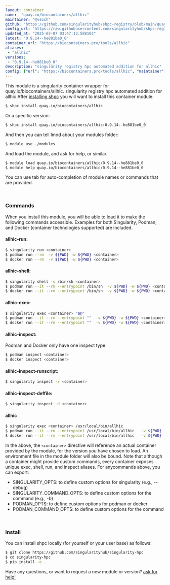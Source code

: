 ```yaml
---
layout: container
name:  "quay.io/biocontainers/allhic"
maintainer: "@vsoch"
github: "https://github.com/singularityhub/shpc-registry/blob/main/quay.io/biocontainers/allhic/container.yaml"
config_url: "https://raw.githubusercontent.com/singularityhub/shpc-registry/main/quay.io/biocontainers/allhic/container.yaml"
updated_at: "2025-03-07 03:47:13.588103"
latest: "0.9.14--he881be0_0"
container_url: "https://biocontainers.pro/tools/allhic"
aliases:
 - "allhic"
versions:
 - "0.9.14--he881be0_0"
description: "singularity registry hpc automated addition for allhic"
config: {"url": "https://biocontainers.pro/tools/allhic", "maintainer": "@vsoch", "description": "singularity registry hpc automated addition for allhic", "latest": {"0.9.14--he881be0_0": "sha256:d272bb5c73fdd256c8bbd0349595558f913984645931c12a1d237153e4dc378d"}, "tags": {"0.9.14--he881be0_0": "sha256:d272bb5c73fdd256c8bbd0349595558f913984645931c12a1d237153e4dc378d"}, "docker": "quay.io/biocontainers/allhic", "aliases": {"allhic": "/usr/local/bin/allhic"}}
---
```


This module is a singularity container wrapper for quay.io/biocontainers/allhic.
singularity registry hpc automated addition for allhic
After [installing shpc](#install) you will want to install this container module:


```bash
$ shpc install quay.io/biocontainers/allhic
```

Or a specific version:

```bash
$ shpc install quay.io/biocontainers/allhic:0.9.14--he881be0_0
```

And then you can tell lmod about your modules folder:

```bash
$ module use ./modules
```

And load the module, and ask for help, or similar.

```bash
$ module load quay.io/biocontainers/allhic/0.9.14--he881be0_0
$ module help quay.io/biocontainers/allhic/0.9.14--he881be0_0
```

You can use tab for auto-completion of module names or commands that are provided.

<br>

### Commands

When you install this module, you will be able to load it to make the following commands accessible.
Examples for both Singularity, Podman, and Docker (container technologies supported) are included.

#### allhic-run:

```bash
$ singularity run <container>
$ podman run --rm  -v ${PWD} -w ${PWD} <container>
$ docker run --rm  -v ${PWD} -w ${PWD} <container>
```

#### allhic-shell:

```bash
$ singularity shell -s /bin/sh <container>
$ podman run --it --rm --entrypoint /bin/sh  -v ${PWD} -w ${PWD} <container>
$ docker run --it --rm --entrypoint /bin/sh  -v ${PWD} -w ${PWD} <container>
```

#### allhic-exec:

```bash
$ singularity exec <container> "$@"
$ podman run --it --rm --entrypoint ""  -v ${PWD} -w ${PWD} <container> "$@"
$ docker run --it --rm --entrypoint ""  -v ${PWD} -w ${PWD} <container> "$@"
```

#### allhic-inspect:

Podman and Docker only have one inspect type.

```bash
$ podman inspect <container>
$ docker inspect <container>
```

#### allhic-inspect-runscript:

```bash
$ singularity inspect -r <container>
```

#### allhic-inspect-deffile:

```bash
$ singularity inspect -d <container>
```


#### allhic

```bash
$ singularity exec <container> /usr/local/bin/allhic
$ podman run --it --rm --entrypoint /usr/local/bin/allhic   -v ${PWD} -w ${PWD} <container> -c " $@"
$ docker run --it --rm --entrypoint /usr/local/bin/allhic   -v ${PWD} -w ${PWD} <container> -c " $@"
```



In the above, the `<container>` directive will reference an actual container provided
by the module, for the version you have chosen to load. An environment file in the
module folder will also be bound. Note that although a container
might provide custom commands, every container exposes unique exec, shell, run, and
inspect aliases. For anycommands above, you can export:

 - SINGULARITY_OPTS: to define custom options for singularity (e.g., --debug)
 - SINGULARITY_COMMAND_OPTS: to define custom options for the command (e.g., -b)
 - PODMAN_OPTS: to define custom options for podman or docker
 - PODMAN_COMMAND_OPTS: to define custom options for the command

<br>

### Install

You can install shpc locally (for yourself or your user base) as follows:

```bash
$ git clone https://github.com/singularityhub/singularity-hpc
$ cd singularity-hpc
$ pip install -e .
```

Have any questions, or want to request a new module or version? [ask for help!](https://github.com/singularityhub/singularity-hpc/issues)